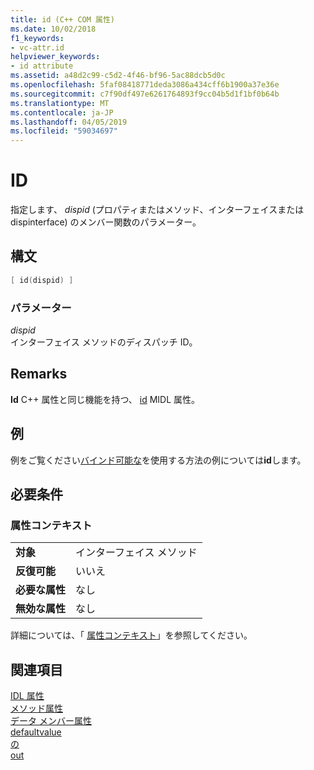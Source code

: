 ```yaml
---
title: id (C++ COM 属性)
ms.date: 10/02/2018
f1_keywords:
- vc-attr.id
helpviewer_keywords:
- id attribute
ms.assetid: a48d2c99-c5d2-4f46-bf96-5ac88dcb5d0c
ms.openlocfilehash: 5faf08418771deda3086a434cff6b1900a37e36e
ms.sourcegitcommit: c7f90df497e6261764893f9cc04b5d1f1bf0b64b
ms.translationtype: MT
ms.contentlocale: ja-JP
ms.lasthandoff: 04/05/2019
ms.locfileid: "59034697"
---
```

# <a name="id"></a>ID

指定します、 *dispid* (プロパティまたはメソッド、インターフェイスまたは dispinterface) のメンバー関数のパラメーター。

## <a name="syntax"></a>構文

```cpp
[ id(dispid) ]
```

### <a name="parameters"></a>パラメーター

*dispid*<br/>
インターフェイス メソッドのディスパッチ ID。

## <a name="remarks"></a>Remarks

**Id** C++ 属性と同じ機能を持つ、 [id](/windows/desktop/Midl/id) MIDL 属性。

## <a name="example"></a>例

例をご覧ください[バインド可能な](bindable.md)を使用する方法の例については**id**します。

## <a name="requirements"></a>必要条件

### <a name="attribute-context"></a>属性コンテキスト

|||
|-|-|
|**対象**|インターフェイス メソッド|
|**反復可能**|いいえ|
|**必要な属性**|なし|
|**無効な属性**|なし|

詳細については、「 [属性コンテキスト](cpp-attributes-com-net.md#contexts)」を参照してください。

## <a name="see-also"></a>関連項目

[IDL 属性](idl-attributes.md)<br/>
[メソッド属性](method-attributes.md)<br/>
[データ メンバー属性](data-member-attributes.md)<br/>
[defaultvalue](defaultvalue.md)<br/>
[の](in-cpp.md)<br/>
[out](out-cpp.md)